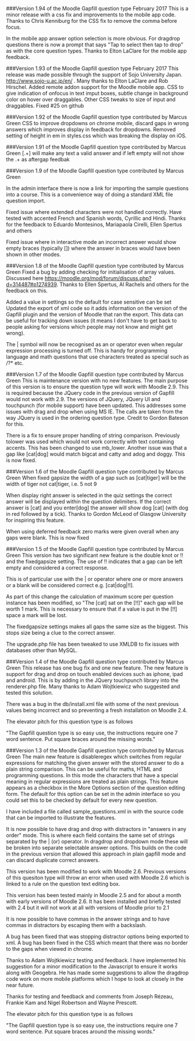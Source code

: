 ###Version 1.94 of the Moodle Gapfill question type February 2017
This is a minor release with a css fix and improvements to the mobile app code.
Thanks to Chris Kenniburg for the CSS fix to remove the comma before focus.

In the mobile app answer option selection is more obvious. For dragdrop
questions there is now a prompt that says "Tap to select then tap to drop" as with
the core question types. Thanks to Elton LaClare for the mobile app feedback.

###Version 1.93 of the Moodle Gapfill question type February 2017
This release was made possible through the support of Sojo University Japan. 
http://www.sojo-u.ac.jp/en/ . Many thanks to Elton LaClare and Rob Hirschel.
Added remote addon support for the Moodle mobile app. CSS to give indication of onfocus in text imput boxes, subtle change in 
background color on hover over draggables. Other CSS tweaks to size of input and draggables. Fixed #25 on github

###Version 1.92 of the Moodle Gapfill question type contributed by Marcus Green
CSS to improve dropdowns on chrome mobile, discard gaps in wrong answers which improves display in feedback for dropdowns.
Removed setting of height in em in styles.css which was breaking the display on iOS. 

###Version 1.91 of the Moodle Gapfill question type contributed by Marcus Green
[.+] will make any text a valid answer and if left empty will not show the .+ as aftergap feedbak

###Version 1.9 of the Moodle Gapfill question type contributed by Marcus Green

In the admin interface there is now a link for importing the sample questions into a course.
This is a convenience way of doing a standard XML file question import.

Fixed issue where extended characters were not handled correctly. Have tested with 
accented French and Spanish words, Cyrillic and Hindi. Thanks for the feedback to Eduardo Montesinos, 
Mariapaola Cirelli, Ellen Spertus and others

Fixed issue where in interactive mode an incorrect answer would show empty braces (typically [])
where the answer in braces would have been shown in other modes.

###Version 1.8 of the Moodle Gapfill question type contributed by Marcus Green
Fixed a bug by adding checking for initialisation of array values. Discussed here
https://moodle.org/mod/forum/discuss.php?d=314487#p1274939. Thanks to Ellen Spertus, 
Al Rachels and others for the feedback on this.

Added a value in settings so the default for case sensitive can be set
Updated the export of xml code so it adds information on the version of the Gapfill
plugin and the version of Moodle that ran the export. This data can be useful
for tracking down issues (it means I don't have to get back to people asking for
 versions which people may not know and might get wrong).

The | symbol will now be recognised as an or operator even
when regular expression processing is turned off. This is handy for programming language
and math questions that use characters treated as special such as \/?* etc.


###Version 1.7 of the Moodle Gapfill question type contributed by Marcus Green
This is maintenance version with no new features. The main purpose of this version is
to ensure the question type will work with Moodle 2.9. This is required because the
JQuery code in the previous version of Gapfill would not work with 2.9. The versions
of JQuery, JQuery UI and touchpunch (for mobile support) have been updated. This addresses
some issues with drag and drop when using MS IE.  The calls are taken from the way JQuery is 
used in the ordering question type. Credit to Gordon Bateson for this.

There is a fix to ensure proper handling of string comparison. Previously 
tolower was used which would not work correctly with text containing accents. 
This has been changed to use mb_lower. Another issue was that a gap like 
[cat|dog] would match bigcat and catty and adog and doggy. This is now fixed.

###Version 1.6 of the Moodle Gapfill question type contributed by Marcus Green
When fixed gapsize the width of a gap such as [cat|tiger] will be the width of tiger not cat|tiger, i.e. 5 not 9

When display right answer is selected in the quiz settings the correct answer will be displayed within the question delimiters.
If the correct answer is [cat] and you enter[dog] the answer will show dog [cat] (with dog in red followed by a tick). 
Thanks to Gordon McLeod of Glasgow University for inspiring this feature.

When using deferred feedback zero marks were given overall when any gaps were blank. This is now fixed

###Version 1.5 of the Moodle Gapfill question type contributed by Marcus Green
This version has two significant new feature is the double knot or !! and the fixedgapsize setting. 
The use of !! indicates that a gap can be left empty and considered a correct response.

This is of particular use with the | or operator where one or more answers or a blank will be considered correct e.g. [cat|dog|!!]. 

As part of this change the calculation of maximum score per question instance has been modified, so "The [cat] sat on the [!!]" 
each gap will be worth 1 mark. This is necessary to ensure that if a value is put in the [!!] space a mark will be lost.

The fixedgapsize settings makes all gaps the same size as the biggest. This stops size being a clue to the correct answer.

The upgrade.php file has been tweaked to use XMLDB to fix issues with databases other than MySQL.

###Version 1.4 of the Moodle Gapfill question type contributed by Marcus Green
This release has one bug fix and one new feature. The new feature is support for drag and drop
on touch enabled devices such as iphone, ipad and android. This is by adding in the JQuery touchpunch library into
the renderer.php file. Many thanks to Adam Wojtkiewicz who suggested and tested this solution. 

There was a bug in the db/install.xml file with some of the next previous values being incorrect and so preventing a fresh 
installation on Moodle 2.4.

The elevator pitch for this question type is as follows

"The Gapfill question type is so easy use, the instructions require one 7 word sentence. Put square braces around
the missing words."


###Version 1.3 of the Moodle Gapfill question type contributed by Marcus Green
The main new feature is disableregex which switches from regular expressions for 
matching the given answer with the stored answer to do a plain string comparison. This
can be useful for maths, HTML and programming questions. In this mode the characters that have a
special meaning in regular expressions are treated as plain strings. 
This feature appears as a checkbox in the More Options section of the question editing form. The default
for this option can be set in the admin interface so you could set this to be checked by default for every
new question.

I have included a file called sample_questions.xml in with the source code that can be imported 
to illustrate the features.

It is now possible to have drag and drop with distractors in "answers in any order" mode. This is where
each field contains the same set of strings separated by the | (or) operator. In dragdrop and dropdown mode
these will be broken into separate selectable answer options. This builds on the code in the previous
version that allowed this approach in plain gapfill mode and can discard duplicate correct answers. 

This version has been modified to work with Moodle 2.6. Previous versions of this quesiton type 
will throw an error when used with Moodle 2.6 which is linked to a rule on the question text editing box.

This version has been tested mainly in Moodle 2.5 and for about a month with early versions of Moodle 2.6.
It has been installed and briefly tested with 2.4 but it will not work at all with versions of Moodle prior 
to 2.1

It is now possible to have commas in the answer strings and to have commas in distractors by escaping
them with a backslash.

A bug has been fixed that was stopping distractor options being exported to xml. A bug has been fixed in 
the CSS which meant that there was no border to the gaps when viewed in chrome.

Thanks to Adam Wojtkiewicz testing and feedback. I have implemented his suggestion for a minor modification
to the Javascript to ensure it works along with Geogebra. He has made some suggestions to allow the dragdrop 
code work on more mobile platforms which I hope to look at closely in the near future.

Thanks for testing and feedback and comments from Joseph Rézeau, Frankie Kam and Nigel Robertson and 
Wayne Prescott.

The elevator pitch for this question type is as follows

"The Gapfill question type is so easy use, the instructions require one 7 word sentence. Put square braces around the missing words."
